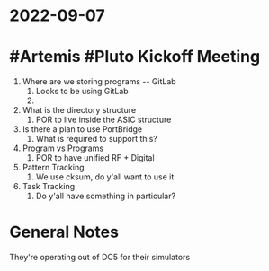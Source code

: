 # 2022-09-07

# #Artemis #Pluto Kickoff Meeting

1. Where are we storing programs -- GitLab
    1. Looks to be using GitLab
    2. 
2. What is the directory structure
    1. POR to live inside the ASIC structure
3. Is there a plan to use PortBridge
    1. What is required to support this?
4. Program vs Programs
    1. POR to have unified RF + Digital
5. Pattern Tracking
    1. We use cksum, do y'all want to use it
6. Task Tracking
    1. Do y'all have something in particular?

# General Notes
They're operating out of DC5 for their simulators